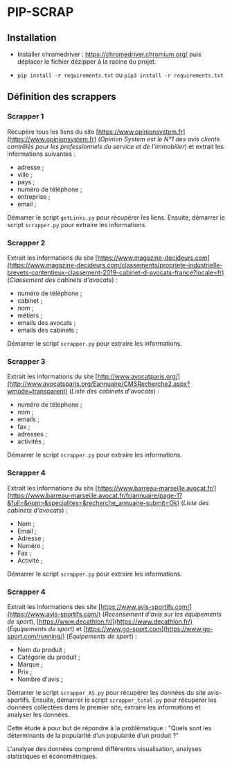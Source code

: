 # PIP-SCRAP

## Installation

- Installer chromedriver : https://chromedriver.chromium.org/ puis déplacer le fichier dézipper à la racine du projet.

- `pip install -r requirements.txt` ou `pip3 install -r requirements.txt`

## Définition des scrappers

### Scrapper 1

Récupère tous les liens du site [https://www.opinionsystem.fr](https://www.opinionsystem.fr) (*Opinion System est le N°1 des avis clients contrôlés pour les professionnels du service et de l'immobilier*) et extrait les informations suivantes :

* adresse ;
* ville ;
* pays ;
* numéro de téléphone ;
* entreprise ;
* email ;

Démarrer le script `getLinks.py` pour récupérer les liens.
Ensuite, démarrer le script `scrapper.py` pour extraire les informations.

### Scrapper 2

Extrait les informations du site [https://www.magazine-decideurs.com](https://www.magazine-decideurs.com/classements/propriete-industrielle-brevets-contentieux-classement-2019-cabinet-d-avocats-france?locale=fr) (*Classement des cabinets d'avocats*) :

* numéro de téléphone ;
* cabinet ;
* nom ;
* métiers ;
* emails des avocats ;
* emails des cabinets ;

Démarrer le script `scrapper.py` pour extraire les informations.

### Scrapper 3

Extrait les informations du site [http://www.avocatparis.org/](http://www.avocatsparis.org/Eannuaire/CMSRecherche2.aspx?wmode=transparent) (*Liste des cabinets d'avocats*) :

* numéro de téléphone ;
* nom ;
* emails ;
* fax ;
* adresses ;
* activités ;

Démarrer le script `scrapper.py` pour extraire les informations.

### Scrapper 4

Extrait les informations du site [https://www.barreau-marseille.avocat.fr/](https://www.barreau-marseille.avocat.fr/fr/annuaire/page-1?&full=&nom=&specialites=&recherche_annuaire-submit=Ok) (*Liste des cabinets d'avocats*) :

* Nom ;
* Email ;
* Adresse ;
* Numéro ;
* Fax ;
* Activité ;

Démarrer le script `scrapper.py` pour extraire les informations.

### Scrapper 4

Extrait les informations des site [https://www.avis-sportifs.com/](https://www.avis-sportifs.com/) (*Recensement d'avis sur les équipements de sport*), [https://www.decathlon.fr/](https://www.decathlon.fr/) (*Équipements de sport*) et [https://www.go-sport.com](https://www.go-sport.com/running/) (*Équipements de sport*) :

* Nom du produit ;
* Catégorie du produit ;
* Marque ;
* Prix ;
* Nombre d'avis ;

Démarrer le script `scrapper_AS.py` pour récupérer les données du site avis-sportifs.
Ensuite, démarrer le script `scrapper_total.py` pour récuperer les données collectées dans le premier site, extraire les informations et analyser les données.

Cette étude à pour but de répondre à la problématique : "Quels sont les déterminants de la popularité d’un popularité d’un produit ?"

L'analyse des données comprend différentes visualisation, analyses statistiques et économétriques.
